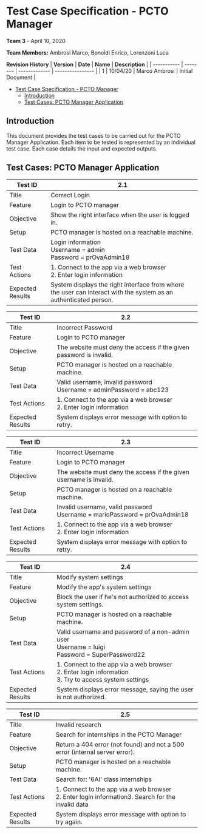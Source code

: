 # Test Case Specification - PCTO Manager

**Team 3** - April 10, 2020

**Team Members:** Ambrosi Marco, Bonoldi Enrico, Lorenzoni Luca

**Revision History**
| **Version** | **Date** | **Name**      | **Description**  |
| ----------- | -------- | ------------- | ---------------- |
| 1           | 10/04/20 | Marco Ambrosi | Initial Document |


- [Test Case Specification - PCTO Manager](#test-case-specification---pcto-manager)
  - [Introduction](#introduction)
  - [Test Cases: PCTO Manager Application](#test-cases-pcto-manager-application)


## Introduction

This document provides the test cases to be carried out for the PCTO Manager Application. Each item to be tested is represented by an individual test case. Each case details the input and expected outputs.

## Test Cases: PCTO Manager Application

| Test ID          | 2.1                                                                                                              |
| ---------------- | ---------------------------------------------------------------------------------------------------------------- |
| Title            | Correct Login                                                                                                    |
| Feature          | Login to PCTO manager                                                                                            |
| Objective        | Show the right interface when the user is logged in.                                                             |
| Setup            | PCTO manager is hosted on a reachable machine.                                                                   |
| Test Data        | Login information<br>Username = admin<br>Password = prOvaAdmin18                                                 |
| Test Actions     | 1. Connect to the app via a web browser <br> 2. Enter login information                                          |
| Expected Results | System displays the right interface from where the user can interact with the system as an authenticated person. |

| Test ID          | 2.2                                                                   |
| ---------------- | --------------------------------------------------------------------- |
| Title            | Incorrect Password                                                    |
| Feature          | Login to PCTO manager                                                 |
| Objective        | The website must deny the access if the given password is invalid.    |
| Setup            | PCTO manager is hosted on a reachable machine.                        |
| Test Data        | Valid username, invalid password<br>Username = adminPassword = abc123 |
| Test Actions     | 1. Connect to the app via a web browser<br>2. Enter login information |
| Expected Results | System displays error message with option to retry.                   |


| Test ID          | 2.3                                                                         |
| ---------------- | --------------------------------------------------------------------------- |
| Title            | Incorrect Username                                                          |
| Feature          | Login to PCTO manager                                                       |
| Objective        | The website must deny the access if the given username is invalid.          |
| Setup            | PCTO manager is hosted on a reachable machine.                              |
| Test Data        | Invalid username, valid password<br>Username = marioPassword = prOvaAdmin18 |
| Test Actions     | 1. Connect to the app via a web browser<br>2. Enter login information       |
| Expected Results | System displays error message with option to retry.                         |

| Test ID          | 2.4                                                                                                       |
| ---------------- | --------------------------------------------------------------------------------------------------------- |
| Title            | Modify system settings                                                                                    |
| Feature          | Modify the app&#39;s system settings                                                                      |
| Objective        | Block the user if he&#39;s not authorized to access system settings.                                      |
| Setup            | PCTO manager is hosted on a reachable machine.                                                            |
| Test Data        | Valid username and password of a non-admin user<br>Username = luigi<br>Password = SuperPassword22         |
| Test Actions     | 1. Connect to the app via a web browser<br>2. Enter login information<br>3. Try to access system settings |
| Expected Results | System displays error message, saying the user is not authorized.                                         |

| Test ID          | 2.5                                                                                                 |
| ---------------- | --------------------------------------------------------------------------------------------------- |
| Title            | Invalid research                                                                                    |
| Feature          | Search for internships in the PCTO Manager                                                          |
| Objective        | Return a 404 error (not found) and not a 500 error (internal server error).                         |
| Setup            | PCTO manager is hosted on a reachable machine.                                                      |
| Test Data        | Search for: '6AI' class internships                                                                 |
| Test Actions     | 1. Connect to the app via a web browser<br>2. Enter login information3. Search for the invalid data |
| Expected Results | System displays error message with option to try again.                                             |
